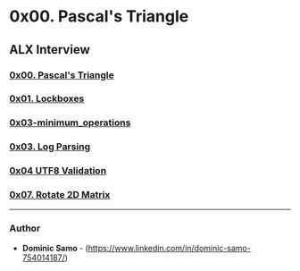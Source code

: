 # 0x00. Pascal's Triangle

## ALX Interview

### [0x00. Pascal's Triangle](0x00-pascal_triangle)

### [0x01. Lockboxes](0x01-lockboxes)

### [0x03-minimum_operations](0x02-minimum_operations)

### [0x03. Log Parsing](0x03-log_parsing)

### [0x04 UTF8 Validation](0x04-utf8_validation)

### [0x07. Rotate 2D Matrix](0x07-rotate_2d_matrix)

---

### Author
* **Dominic Samo** - (https://www.linkedin.com/in/dominic-samo-754014187/)
